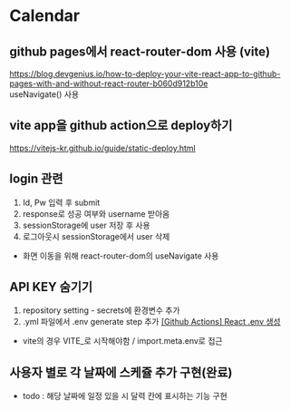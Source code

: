 # Calendar


## github pages에서 react-router-dom 사용 (vite)  
https://blog.devgenius.io/how-to-deploy-your-vite-react-app-to-github-pages-with-and-without-react-router-b060d912b10e  
useNavigate() 사용

## vite app을 github action으로 deploy하기  
https://vitejs-kr.github.io/guide/static-deploy.html

## login 관련
1. Id, Pw 입력 후 submit
2. response로 성공 여부와 username 받아옴
3. sessionStorage에 user 저장 후 사용
4. 로그아웃시 sessionStorage에서 user 삭제
- 화면 이동을 위해 react-router-dom의 useNavigate 사용


## API KEY 숨기기
1. repository setting - secrets에 환경변수 추가
2. .yml 파일에서 .env generate step 추가
[[Github Actions] React .env 생성](https://velog.io/@chaerin00/Github-Actions-React-.env-%EC%83%9D%EC%84%B1)
- vite의 경우 VITE_로 시작해야함 / import.meta.env로 접근


## 사용자 별로 각 날짜에 스케쥴 추가 구현(완료)
- todo : 해당 날짜에 일정 있을 시 달력 칸에 표시하는 기능 구현
